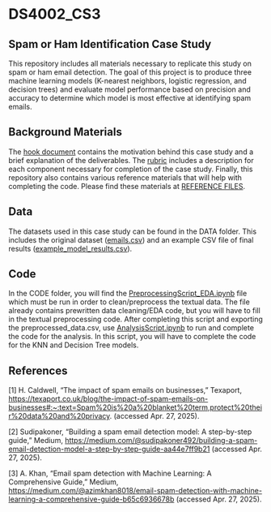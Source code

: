 # DS4002_CS3

## Spam or Ham Identification Case Study 
This repository includes all materials necessary to replicate this study on spam or ham email detection. The goal of this project is to produce three machine learning models (K-nearest neighbors, logistic regression, and decision trees) and evaluate model performance based on precision and accuracy to determine which model is most effective at identifying spam emails. 

## Background Materials 
The [hook document](https://github.com/natalieassaad/DS4002_CS3/blob/main/Hook%20Document_Spam%20Ham%20Detection.pdf) contains the motivation behind this case study and a brief explanation of the deliverables. The [rubric](https://github.com/natalieassaad/DS4002_CS3/blob/main/Rubric_%20Spam%20Ham%20Detection.pdf) includes a description for each component necessary for completion of the case study. Finally, this repository also contains various reference materials that will help with completing the code. Please find these materials at [REFERENCE FILES](https://github.com/natalieassaad/DS4002_CS3/tree/main/REFERENCE%20FILES). 

## Data 
The datasets used in this case study can be found in the DATA folder. This includes the original dataset ([emails.csv](https://github.com/natalieassaad/DS4002_CS3/blob/main/DATA/emails.csv)) and an example CSV file of final results ([example_model_results.csv](https://github.com/natalieassaad/DS4002_CS3/blob/main/DATA/example_model_results.csv)). 

## Code 
In the CODE folder, you will find the [PreprocessingScript_EDA.ipynb](https://github.com/natalieassaad/DS4002_CS3/blob/main/CODE/PreprocessingScript_EDA.ipynb) file which must be run in order to clean/preprocess the textual data. The file already contains prewritten data cleaning/EDA code, but you will have to fill in the textual preprocessing code. After completing this script and exporting the preprocessed_data.csv, use [AnalysisScript.ipynb](https://github.com/natalieassaad/DS4002_CS3/blob/main/CODE/AnalysisScript.ipynb) to run and complete the code for the analysis. In this script, you will have to complete the code for the KNN and Decision Tree models. 

## References 
[1] H. Caldwell, “The impact of spam emails on businesses,” Texaport, https://texaport.co.uk/blog/the-impact-of-spam-emails-on-businesses#:~:text=Spam%20is%20a%20blanket%20term,protect%20their%20data%20and%20privacy. (accessed Apr. 27, 2025). 

[2] Sudipakoner, “Building a spam email detection model: A step-by-step guide,” Medium, https://medium.com/@sudipakoner492/building-a-spam-email-detection-model-a-step-by-step-guide-aa44e7ff9b21 (accessed Apr. 27, 2025). 

[3] A. Khan, “Email spam detection with Machine Learning: A Comprehensive Guide,” Medium, https://medium.com/@azimkhan8018/email-spam-detection-with-machine-learning-a-comprehensive-guide-b65c6936678b (accessed Apr. 27, 2025). 
